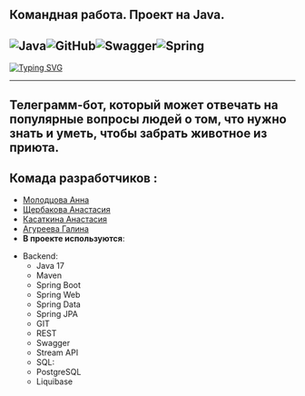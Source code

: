## Командная работа. Проект на Java. 
![Java](https://img.shields.io/badge/java-%23ED8B00.svg?style=for-the-badge&logo=java&logoColor=white)![GitHub](https://img.shields.io/badge/github-%23121011.svg?style=for-the-badge&logo=github&logoColor=white)![Swagger](https://img.shields.io/badge/-Swagger-%23Clojure?style=for-the-badge&logo=swagger&logoColor=white)![Spring](https://img.shields.io/badge/spring-%236DB33F.svg?style=for-the-badge&logo=spring&logoColor=white)
 --------
[![Typing SVG](https://readme-typing-svg.herokuapp.com?color=%2336BCF7&lines=Animal+Clinic+Bot)](https://git.io/typing-svg)

  ---------
Телеграмм-бот, который может отвечать на популярные вопросы людей о том, что нужно знать и уметь, чтобы забрать животное из приюта.
----------
## Комада разработчиков :

- [Молодцова Анна](https://github.com/renasafetysea)
- [Щербакова Анастасия]()
- [Касаткина Анастасия](https://github.com/Kastacey29)
- [Агуреева Галина](https://github.com/Galinaag4)
- **В проекте используются**:

* Backend:
    - Java 17
    - Maven
    - Spring Boot
    - Spring Web
    - Spring Data
    - Spring JPA
    - GIT
    - REST
    - Swagger
    - Stream API
    - SQL:
    - PostgreSQL
    - Liquibase
